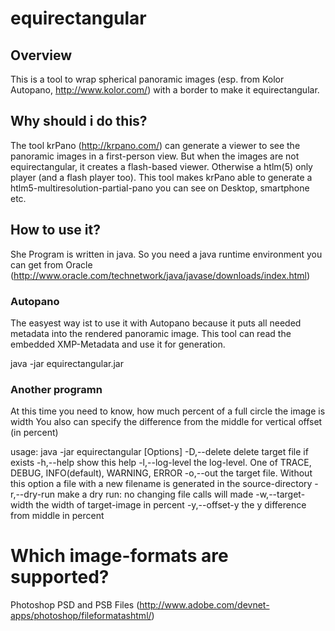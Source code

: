 # equirectangular

## Overview
This is a tool to wrap spherical panoramic images (esp. from Kolor Autopano, http://www.kolor.com/) 
with a border to make it equirectangular.

## Why should i do this?
The tool krPano (http://krpano.com/) can generate a viewer to see the panoramic images in a first-person view.
But when the images are not equirectangular, it creates a flash-based viewer. Otherwise a htlm(5) only player 
(and a flash player too).
This tool makes krPano able to generate a htlm5-multiresolution-partial-pano you can see on Desktop, smartphone etc.
 
## How to use it?
She Program is written in java. So you need a java runtime environment you can get from Oracle (http://www.oracle.com/technetwork/java/javase/downloads/index.html)

### Autopano
The easyest way ist to use it with Autopano because it puts all needed metadata into the rendered panoramic image.
This tool can read the embedded XMP-Metadata and use it for generation.

java -jar equirectangular.jar <myimage>

### Another programn
At this time you need to know, how much percent of a full circle the image is width
You also can specify the difference from the middle for vertical offset (in percent)

usage: java -jar equirectangular [Options] <sourcefile>
 -D,--delete               delete target file if exists
 -h,--help                 show this help
 -l,--log-level <arg>      the log-level. One of TRACE, DEBUG,
                           INFO(default), WARNING, ERROR
 -o,--out <arg>            the target file. Without this option a file
                           with a new filename is generated in the
                           source-directory
 -r,--dry-run              make a dry run: no changing file calls will
                           made
 -w,--target-width <arg>   the width of target-image in percent
 -y,--offset-y <arg>       the y difference from middle in percent
 

# Which image-formats are supported?
Photoshop PSD and PSB Files (http://www.adobe.com/devnet-apps/photoshop/fileformatashtml/)